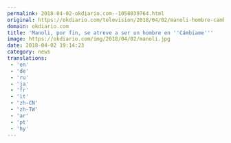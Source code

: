 ```yaml
---
permalink: 2018-04-02-okdiario.com--1058039764.html
original: https://okdiario.com/television/2018/04/02/manoli-hombre-cambiame-2055074
domain: okdiario.com
title: 'Manoli, por fin, se atreve a ser un hombre en ''Cámbiame'''
image: https://okdiario.com/img/2018/04/02/manoli.jpg
date: 2018-04-02 19:14:23
category: news
translations: 
 - 'en'
 - 'de'
 - 'ru'
 - 'ja'
 - 'fr'
 - 'it'
 - 'zh-CN'
 - 'zh-TW'
 - 'ar'
 - 'pt'
 - 'hy'
---
```


